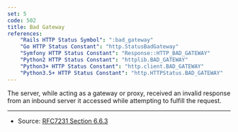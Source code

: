 ```yaml
---
set: 5
code: 502
title: Bad Gateway
references:
    "Rails HTTP Status Symbol": ":bad_gateway"
    "Go HTTP Status Constant": "http.StatusBadGateway"
    "Symfony HTTP Status Constant": "Response::HTTP_BAD_GATEWAY"
    "Python2 HTTP Status Constant": "httplib.BAD_GATEWAY"
    "Python3+ HTTP Status Constant": "http.client.BAD_GATEWAY"
    "Python3.5+ HTTP Status Constant": "http.HTTPStatus.BAD_GATEWAY"
---
```


The server, while acting as a gateway or proxy, received an invalid
response from an inbound server it accessed while attempting to fulfill
the request.

---

* Source: [RFC7231 Section 6.6.3][1]

[1]: <http://tools.ietf.org/html/rfc7231#section-6.6.3>
